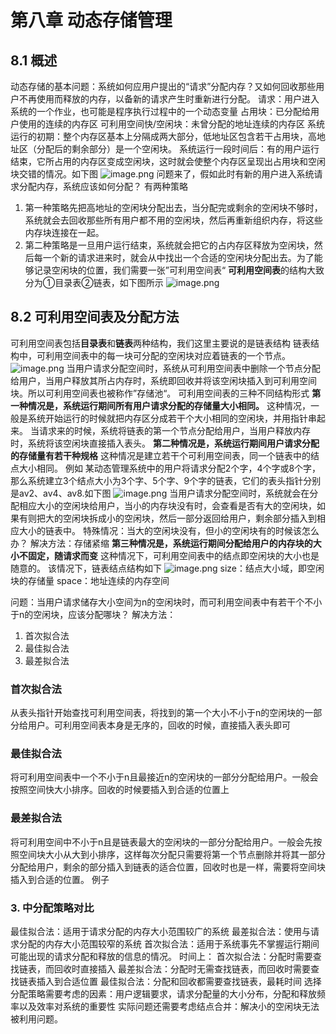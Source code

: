 # 第八章 动态存储管理
## 8.1 概述
动态存储的基本问题：系统如何应用户提出的“请求”分配内存？又如何回收那些用户不再使用而释放的内存，以备新的请求产生时重新进行分配。
请求：用户进入系统的一个作业，也可能是程序执行过程中的一个动态变量
占用块：已分配给用户使用的连续的内存区
可利用空间快/空闲块：未曾分配的地址连续的内存区
系统运行的初期：整个内存区基本上分隔成两大部分，低地址区包含若干占用块，高地址区（分配后的剩余部分）是一个空闲块。
系统运行一段时间后：有的用户运行结束，它所占用的内存区变成空闲块，这时就会使整个内存区呈现出占用块和空闲块交错的情况。如下图
![image.png](https://upload-images.jianshu.io/upload_images/12192297-27d28d2ef162105e.png?imageMogr2/auto-orient/strip%7CimageView2/2/w/1240)
问题来了，假如此时有新的用户进入系统请求分配内存，系统应该如何分配？
有两种策略
1. 第一种策略先把高地址的空闲块分配出去，当分配完或剩余的空闲块不够时，系统就会去回收那些所有用户都不用的空闲块，然后再重新组织内存，将这些内存块连接在一起。
2. 第二种策略是一旦用户运行结束，系统就会把它的占内存区释放为空闲块，然后每一个新的请求进来时，就会从中找出一个合适的空闲块分配出去。为了能够记录空闲块的位置，我们需要一张”可利用空间表“
**可利用空间表**的结构大致分为①目录表②链表，如下图所示
![image.png](https://upload-images.jianshu.io/upload_images/12192297-87e6f991f7292082.png?imageMogr2/auto-orient/strip%7CimageView2/2/w/1240)

## 8.2 可利用空间表及分配方法
 可利用空间表包括**目录表**和**链表**两种结构，我们这里主要说的是链表结构
 链表结构中，可利用空间表中的每一块可分配的空闲块对应着链表的一个节点。
![image.png](https://upload-images.jianshu.io/upload_images/12192297-707683e0d7ad6662.png?imageMogr2/auto-orient/strip%7CimageView2/2/w/1240)
 当用户请求分配空间时，系统从可利用空间表中删除一个节点分配给用户，当用户释放其所占内存时，系统即回收并将该空闲块插入到可利用空间块。所以可利用空间表也被称作”存储池“。
 可利用空间表的三种不同结构形式
 **第一种情况是，系统运行期间所有用户请求分配的存储量大小相同。**
 这种情况，一般是系统开始运行的时候就把内存区分成若干个大小相同的空闲块，并用指针串起来。
当请求来的时候，系统将链表的第一个节点分配给用户，当用户释放内存时，系统将该空闲块直接插入表头。
**第二种情况是，系统运行期间用户请求分配的存储量有若干种规格**
 这种情况是建立若干个可利用空间表，同一个链表中的结点大小相同。
  例如
  某动态管理系统中的用户将请求分配2个字，4个字或8个字，那么系统建立3个结点大小为3个字、5个字、9个字的链表，它们的表头指针分别是av2、av4、av8.如下图
![image.png](https://upload-images.jianshu.io/upload_images/12192297-f80b0b29e43a022e.png?imageMogr2/auto-orient/strip%7CimageView2/2/w/1240)
当用户请求分配空间时，系统就会在分配相应大小的空闲块给用户，当小的内存块没有时，会查看是否有大的空闲块，如果有则把大的空闲块拆成小的空闲块，然后一部分返回给用户，剩余部分插入到相应大小的链表中。
特殊情况：当大的空闲块没有，但小的空闲块有的时候该怎么办？
解决方法：存储紧缩
**第三种情况是，系统运行期间分配给用户的内存块的大小不固定，随请求而变**
这种情况下，可利用空间表中的结点即空闲块的大小也是随意的。
该情况下，链表结点结构如下
![image.png](https://upload-images.jianshu.io/upload_images/12192297-bc21ea9cf68a6fb2.png?imageMogr2/auto-orient/strip%7CimageView2/2/w/1240)
size：结点大小域，即空闲块的存储量
space：地址连续的内存空间

问题：当用户请求储存大小空间为n的空闲块时，而可利用空间表中有若干个不小于n的空闲块，应该分配哪块？
解决方法：
1. 首次拟合法
2. 最佳拟合法
3. 最差拟合法
### 首次拟合法
从表头指针开始查找可利用空间表，将找到的第一个大小不小于n的空闲块的一部分给用户。可利用空间表本身是无序的，回收的时候，直接插入表头即可
### 最佳拟合法
将可利用空间表中一个不小于n且最接近n的空闲块的一部分分配给用户。一般会按照空间快大小排序。回收的时候要插入到合适的位置上
### 最差拟合法
将可利用空间中不小于n且是链表最大的空闲块的一部分分配给用户。一般会先按照空间块大小从大到小排序，这样每次分配只需要将第一个节点删除并将其一部分分配给用户，剩余的部分插入到链表的适合位置，回收时也是一样，需要将空间块插入到合适的位置。
例子

### 3. 中分配策略对比
最佳拟合法：适用于请求分配的内存大小范围较广的系统
最差拟合法：使用与请求分配的内存大小范围较窄的系统
首次拟合法：适用于系统事先不掌握运行期间可能出现的请求分配和释放的信息的情况。
时间上：
首次拟合法：分配时需要查找链表，而回收时直接插入
最差拟合法：分配时无需查找链表，而回收时需要查找链表插入到合适位置
最佳拟合法：分配和回收都需要查找链表，最耗时间
选择分配策略需要考虑的因素：用户逻辑要求，请求分配量的大小分布，分配和释放频率以及效率对系统的重要性
实际问题还需要考虑结点合并：解决小的空闲块无法被利用问题。                                                                                                                                                                                                                                                                                                                                                                                                                                                                                                                                                                                                                                                                                                                                                                                                                                                                                                                                                                                                                                                                                                                                                                                                                                                                                                                                                                                                                                                                                                                                                                                                                                                                                                                                                                                                                                                                                                                                                                                                                                                                                                                                                                                                                                                                                                                                                                                         